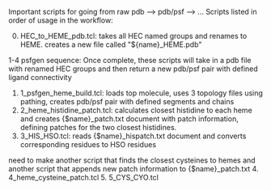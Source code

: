 Important scripts for going from raw pdb --> pdb/psf --> ...
Scripts listed in order of usage in the workflow:

0. HEC_to_HEME_pdb.tcl: takes all HEC named groups and renames to HEME. creates a new file called "${name}_HEME.pdb"

1-4 psfgen sequence:
  Once complete, these scripts will take in a pdb file with renamed HEC groups and then return a new pdb/psf pair with defined ligand connectivity
1. 1_psfgen_heme_build.tcl: loads top molecule, uses 3 topology files using pathing, creates pdb/psf pair with defined segments and chains
2. 2_heme_histidine_patch.tcl: calculates closest histidine to each heme and creates {$name}_patch.txt document with patch information, defining patches for the two closest histidines.
3. 3_HIS_HSO.tcl: reads {$name}_hispatch.txt document and converts corresponding residues to HSO residues

need to make another script that finds the closest cysteines to hemes and another script that appends new patch information to {$name}_patch.txt
4. 4_heme_cysteine_patch.tcl
5. 5_CYS_CYO.tcl
